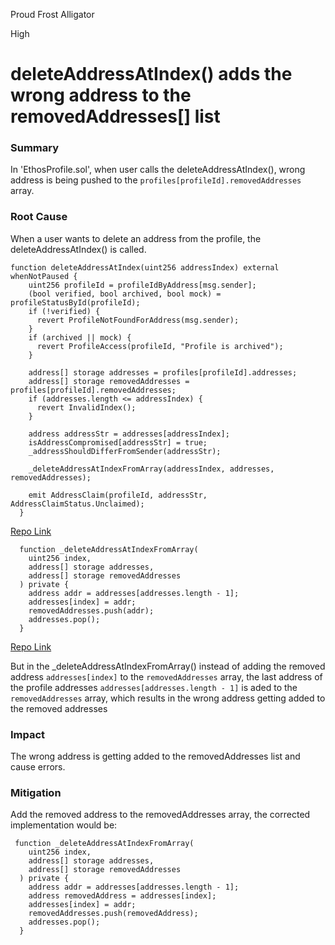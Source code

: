 Proud Frost Alligator

High

# deleteAddressAtIndex() adds the wrong address to the removedAddresses[] list

### Summary

In 'EthosProfile.sol', when user calls the deleteAddressAtIndex(), wrong address is being pushed to the `profiles[profileId].removedAddresses` array.

### Root Cause

When a user wants to delete an address from the profile, the deleteAddressAtIndex() is called.

```Solidity
function deleteAddressAtIndex(uint256 addressIndex) external whenNotPaused {
    uint256 profileId = profileIdByAddress[msg.sender];
    (bool verified, bool archived, bool mock) = profileStatusById(profileId);
    if (!verified) {
      revert ProfileNotFoundForAddress(msg.sender);
    }
    if (archived || mock) {
      revert ProfileAccess(profileId, "Profile is archived");
    }

    address[] storage addresses = profiles[profileId].addresses;
    address[] storage removedAddresses = profiles[profileId].removedAddresses;
    if (addresses.length <= addressIndex) {
      revert InvalidIndex();
    }

    address addressStr = addresses[addressIndex];
    isAddressCompromised[addressStr] = true;
    _addressShouldDifferFromSender(addressStr);

    _deleteAddressAtIndexFromArray(addressIndex, addresses, removedAddresses);

    emit AddressClaim(profileId, addressStr, AddressClaimStatus.Unclaimed);
  }
```
[Repo Link](https://github.com/sherlock-audit/2024-10-ethos-network/blob/db37b9dc2b792e245eb683d8a956bcb7ef2f1a27/ethos/packages/contracts/contracts/EthosProfile.sol#L415-L438)

```Solidity
  function _deleteAddressAtIndexFromArray(
    uint256 index,
    address[] storage addresses,
    address[] storage removedAddresses
  ) private {
    address addr = addresses[addresses.length - 1];
    addresses[index] = addr;
    removedAddresses.push(addr);
    addresses.pop();
  }
```

[Repo Link](https://github.com/sherlock-audit/2024-10-ethos-network/blob/db37b9dc2b792e245eb683d8a956bcb7ef2f1a27/ethos/packages/contracts/contracts/EthosProfile.sol#L584C1-L593C4)

But in the _deleteAddressAtIndexFromArray() instead of adding the removed address `addresses[index]`  to the `removedAddresses` array, the last address of the profile addresses `addresses[addresses.length - 1]` is aded to the `removedAddresses` array, which results in the wrong address getting added to the removed addresses


### Impact

The wrong address is getting added to the removedAddresses list and cause errors.


### Mitigation

Add the removed address to the removedAddresses array, the corrected implementation would be:

```Solidity
 function _deleteAddressAtIndexFromArray(
    uint256 index,
    address[] storage addresses,
    address[] storage removedAddresses
  ) private {
    address addr = addresses[addresses.length - 1];
    address removedAddress = addresses[index];
    addresses[index] = addr;
    removedAddresses.push(removedAddress);
    addresses.pop();
  }
```